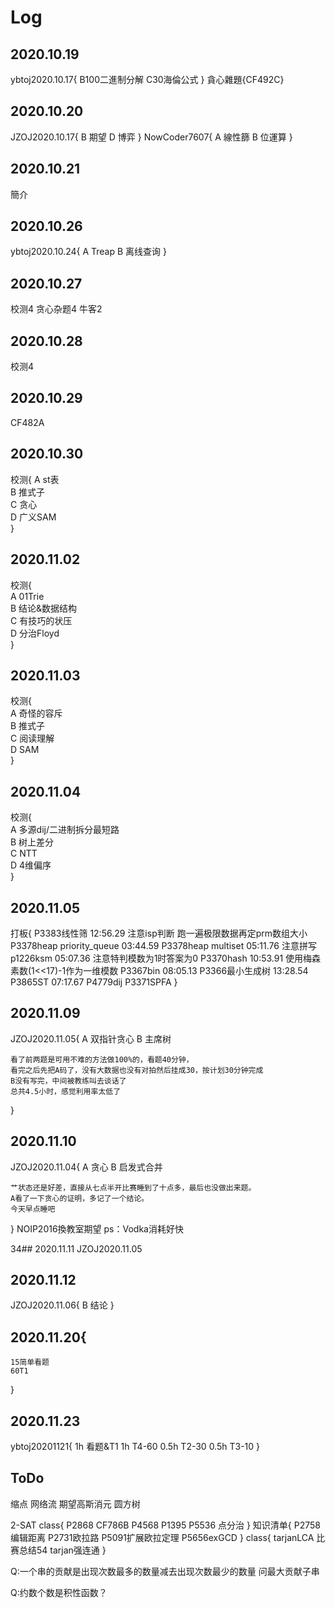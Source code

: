 # Log

## 2020.10.19
ybtoj2020.10.17{
    B100二進制分解
    C30海倫公式
}
貪心雜題{CF492C}

## 2020.10.20
JZOJ2020.10.17{
	B 期望
	D 博弈
}
NowCoder7607{
	A 線性篩
	B 位運算
}

## 2020.10.21
簡介

## 2020.10.26
ybtoj2020.10.24{
	A Treap
	B 离线查询
}

## 2020.10.27
校测4
贪心杂题4
牛客2

## 2020.10.28
校测4

## 2020.10.29
CF482A

## 2020.10.30
校测{
	A st表  
	B 推式子  
	C 贪心  
	D 广义SAM  
}

## 2020.11.02
校测{  
	A 01Trie  
	B 结论&数据结构  
	C 有技巧的状压  
	D 分治Floyd  
}

## 2020.11.03
校测{  
	A 奇怪的容斥  
	B 推式子  
	C 阅读理解  
	D SAM  
}

## 2020.11.04
校测{  
	A 多源dij/二进制拆分最短路  
	B 树上差分  
	C NTT  
	D 4维偏序  
}

## 2020.11.05
打板{
	P3383线性筛 12:56.29 注意isp判断 跑一遍极限数据再定prm数组大小
	P3378heap priority_queue 03:44.59 
	P3378heap multiset 05:11.76 注意拼写
	p1226ksm 05:07.36 注意特判模数为1时答案为0 
	P3370hash 10:53.91 使用梅森素数(1<<17)-1作为一维模数
	P3367bin 08:05.13 
	P3366最小生成树 13:28.54
	P3865ST 07:17.67
	P4779dij
	P3371SPFA
}

## 2020.11.09
JZOJ2020.11.05{
	A 双指针贪心
	B 主席树

	看了前两题是可用不难的方法做100%的，看题40分钟，
	看完之后先把A码了，没有大数据也没有对拍然后挂成30，按计划30分钟完成
	B没有写完，中间被教练叫去谈话了
	总共4.5小时，感觉利用率太低了
}

## 2020.11.10
JZOJ2020.11.04{
	A 贪心
	B 启发式合并

	艹状态还是好差，直接从七点半开比赛睡到了十点多，最后也没做出来题。
	A看了一下贪心的证明，多记了一个结论。
	今天早点睡吧
}
NOIP2016換教室期望
ps：Vodka消耗好快

34## 2020.11.11
JZOJ2020.11.05

## 2020.11.12
JZOJ2020.11.06{
	B 结论
}

## 2020.11.20{
	15简单看题
	60T1
}

## 2020.11.23
ybtoj20201121{
	1h 看题&T1
	1h T4-60
	0.5h T2-30
	0.5h T3-10
}

## ToDo

缩点
网络流
期望高斯消元
圆方树

<!-- 二叉树计数 -->
<!-- 连通图 -->
<!-- DAG计数 -->
<!-- 二分图计数 -->
<!-- 基环树计 -->
<!-- 数合法括号序列,每个位置会有一个位置(数轴上),问每一对括号期望距离 -->
2-SAT
class{
P2868 
CF786B
P4568 
P1395
P5536 
点分治
}
知识清单{
P2758编辑距离
P2731欧拉路
P5091扩展欧拉定理
P5656exGCD
}
class{
	tarjanLCA
	比赛总结54
	tarjan强连通
}


Q:一个串的贡献是出现次数最多的数量减去出现次数最少的数量
问最大贡献子串

Q:约数个数是积性函数？